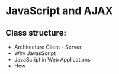 # JavaScript and AJAX

## Class structure:
- Architecture Client - Server
- Why JavasScript
- JavaScript in Web Applications
- How <script> tag, examples, tools, JQuery, jQuery ui, Bootstrap
- Ajax
- JSON

## Architecture Client - Server
Architecture: <http://chimera.labs.oreilly.com/books/1234000000262/ch01.html#infrastructure-diagram>
Process of rendering a Web page: <http://friendlybit.com/css/rendering-a-web-page-step-by-step/> (used in Startup Engineering of Coursera)
Command tracert (in MS-DOS) www.casio.jp

## Examples
- [basic example](JavaScript/basicJavascript.html)
- [Examples 1](JavaScript/JavaScript1.html)
- [Examples 2](JavaScript/JavaScript2.html)

## Components
- Combo (select with input) [combo.html](JavaScript/components/combo.html)
- Dialog with jQuery [dialog.html](JavaScript/components/dialog.html)
- Dialog with JavaScript [dialog2.html](JavaScript/components/dialog2.html)

## AJAX examples
- AJAX 1 [Ajax.html](AJAX/Ajax.html)
- Book list [book.html](AJAX/book.html)
- Book form [book.html](AJAX/bookForm.html)
- Book form [book.html](AJAX/bookForm.html)
